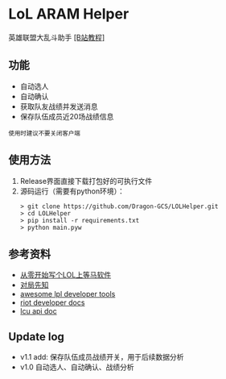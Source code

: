 # LoL ARAM Helper

英雄联盟大乱斗助手 [[B站教程]](https://www.bilibili.com/video/BV1U341137PF)

## 功能

- 自动选人
- 自动确认
- 获取队友战绩并发送消息
- 保存队伍成员近20场战绩信息

``使用时建议不要关闭客户端``

## 使用方法

1. Release界面直接下载打包好的可执行文件
2. 源码运行（需要有python环境）：
    ```shell
    > git clone https://github.com/Dragon-GCS/LOLHelper.git
    > cd LOLHelper
    > pip install -r requirements.txt
    > python main.pyw
    ```

## 参考资料

- [从零开始写个LOL上等马软件](https://www.bilibili.com/video/BV1A34y117kh)
- [对局先知](https://github.com/real-web-world/hh-lol-prophet)
- [awesome lpl developer tools](https://github.com/CommunityDragon/awesome-league#developer-tools)
- [riot developer docs](https://developer.riotgames.com/docs/lol)
- [lcu api doc](https://lcu.vivide.re/)

## Update log

- v1.1 add: 保存队伍成员战绩开关，用于后续数据分析
- v1.0 自动选人、自动确认、战绩分析
